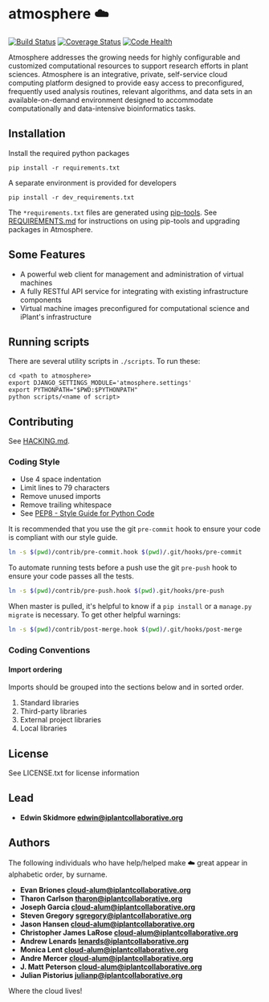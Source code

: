 # atmosphere :cloud:

[![Build Status](https://travis-ci.org/CCI-MOC/giji-backend.svg?branch=giji-v27-changes)](https://travis-ci.org/CCI-MOC/giji-backend)
[![Coverage Status](https://coveralls.io/repos/github/CCI-MOC/giji-backend/badge.svg?branch=giji-v27-changes)](https://coveralls.io/github/CCI-MOC/giji-backend?branch=giji-v27-changes)
[![Code Health](https://landscape.io/github/CCI-MOC/giji-backend/giji-v27-changes/landscape.svg?style=flat)](https://landscape.io/github/CCI-MOC/giji-backend/giji-v27-changes)


Atmosphere addresses the growing needs for highly configurable and customized computational resources to support research efforts in plant sciences. Atmosphere is an integrative, private, self-service cloud computing platform designed to provide easy access to preconfigured, frequently used analysis routines, relevant algorithms, and data sets in an available-on-demand environment designed to accommodate computationally and data-intensive bioinformatics tasks.

## Installation

Install the required python packages
```
pip install -r requirements.txt
```

A separate environment is provided for developers
```
pip install -r dev_requirements.txt
```

The `*requirements.txt` files are generated using
[pip-tools](https://github.com/jazzband/pip-tools). See
[REQUIREMENTS.md](REQUIREMENTS.md) for instructions on using pip-tools and
upgrading packages in Atmosphere.

## Some Features

+ A powerful web client for management and administration of virtual machines
+ A fully RESTful API service for integrating with existing infrastructure components
+ Virtual machine images preconfigured for computational science and iPlant's infrastructure

## Running scripts

There are several utility scripts in `./scripts`. To run these:
```
cd <path to atmosphere>
export DJANGO_SETTINGS_MODULE='atmosphere.settings'
export PYTHONPATH="$PWD:$PYTHONPATH"
python scripts/<name of script>
```

## Contributing

See [HACKING.md](./HACKING.md).

### Coding Style
- Use 4 space indentation
- Limit lines to 79 characters
- Remove unused imports
- Remove trailing whitespace
- See [PEP8 - Style Guide for Python Code](https://www.python.org/dev/peps/pep-0008/)

It is recommended that you use the git `pre-commit` hook to ensure your code
is compliant with our style guide.

```bash
ln -s $(pwd)/contrib/pre-commit.hook $(pwd)/.git/hooks/pre-commit
```

To automate running tests before a push use the git `pre-push` hook to ensure
your code passes all the tests.

```bash
ln -s $(pwd)/contrib/pre-push.hook $(pwd).git/hooks/pre-push
```

When master is pulled, it's helpful to know if a `pip install` or a `manage.py
migrate` is necessary. To get other helpful warnings:
```bash
ln -s $(pwd)/contrib/post-merge.hook $(pwd)/.git/hooks/post-merge
```

### Coding Conventions

#### Import ordering
Imports should be grouped into the sections below and in sorted order.

1. Standard libraries
2. Third-party libraries
3. External project libraries
4. Local libraries

## License

See LICENSE.txt for license information

## Lead

+ **Edwin Skidmore <edwin@iplantcollaborative.org>**

## Authors

The following individuals who have help/helped make :cloud: great appear in alphabetic order, by surname.

+ **Evan Briones <cloud-alum@iplantcollaborative.org>**
+ **Tharon Carlson <tharon@iplantcollaborative.org>**
+ **Joseph Garcia <cloud-alum@iplantcollaborative.org>**
+ **Steven Gregory <sgregory@iplantcollaborative.org>**
+ **Jason Hansen <cloud-alum@iplantcollaborative.org>**
+ **Christopher James LaRose <cloud-alum@iplantcollaborative.org>**
+ **Andrew Lenards <lenards@iplantcollaborative.org>**
+ **Monica Lent <cloud-alum@iplantcollaborative.org>**
+ **Andre Mercer <cloud-alum@iplantcollaborative.org>**
+ **J. Matt Peterson <cloud-alum@iplantcollaborative.org>**
+ **Julian Pistorius <julianp@iplantcollaborative.org>**

Where the cloud lives!
